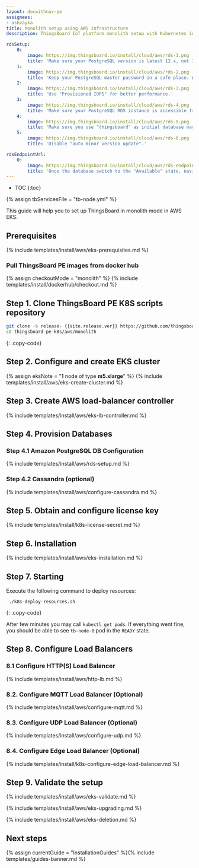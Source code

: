 ```yaml
---
layout: docwithnav-pe
assignees:
- ashvayka
title: Monolith setup using AWS infrastructure
description: ThingsBoard IoT platform monolith setup with Kubernetes in AWS EKS

rdsSetup:
    0:
        image: https://img.thingsboard.io/install/cloud/aws/rds-1.png
        title: 'Make sure your PostgreSQL version is latest 12.x, not 13.x yet.'
    1:
        image: https://img.thingsboard.io/install/cloud/aws/rds-2.png  
        title: 'Keep your PostgreSQL master password in a safe place. We will refer to it later in this guide using YOUR_RDS_PASSWORD.'
    2:
        image: https://img.thingsboard.io/install/cloud/aws/rds-3.png  
        title: 'Use "Provisioned IOPS" for better performance.'
    3:
        image: https://img.thingsboard.io/install/cloud/aws/rds-4.png  
        title: 'Make sure your PostgreSQL RDS instance is accessible from the ThingsBoard cluster; The easiest way to achieve this is to deploy the PostgreSQL RDS instance in the same VPC and use "eksctl-thingsboard-cluster-ClusterSharedNodeSecurityGroup-*" security group.'
    4:
        image: https://img.thingsboard.io/install/cloud/aws/rds-5.png  
        title: 'Make sure you use "thingsboard" as initial database name.'
    5:
        image: https://img.thingsboard.io/install/cloud/aws/rds-6.png  
        title: 'Disable "auto minor version update".'

rdsEndpointUrl:
    0:
        image: https://img.thingsboard.io/install/cloud/aws/rds-endpoint-url.png  
        title: 'Once the database switch to the "Available" state, navigate to the "Connectivity and Security" and copy the endpoint value. We will refer to it later in this guide using **YOUR_RDS_ENDPOINT_URL**.'
---
```


* TOC
{:toc}

{% assign tbServicesFile = "tb-node.yml" %}

This guide will help you to set up ThingsBoard in monolith mode in AWS EKS. 

## Prerequisites

{% include templates/install/aws/eks-prerequisites.md %}

### Pull ThingsBoard PE images from docker hub

{% assign checkoutMode = "monolith" %}
{% include templates/install/dockerhub/checkout.md %}

## Step 1. Clone ThingsBoard PE K8S scripts repository

```bash
git clone -b release- {{site.release.ver}} https://github.com/thingsboard/thingsboard-pe-k8s.git --depth 1
cd thingsboard-pe-k8s/aws/monolith
```
{: .copy-code}

## Step 2. Configure and create EKS cluster

{% assign eksNote = "**1** node of type **m5.xlarge**" %}
{% include templates/install/aws/eks-create-cluster.md %}

## Step 3. Create AWS load-balancer controller

{% include templates/install/aws/eks-lb-controller.md %}

## Step 4. Provision Databases

### Step 4.1 Amazon PostgreSQL DB Configuration

{% include templates/install/aws/rds-setup.md %}

### Step 4.2 Cassandra (optional)

{% include templates/install/aws/configure-cassandra.md %}

## Step 5. Obtain and configure license key

{% include templates/install/k8s-license-secret.md %}

## Step 6. Installation

{% include templates/install/aws/eks-installation.md %}

## Step 7. Starting

Execute the following command to deploy resources:

```
 ./k8s-deploy-resources.sh
```
{: .copy-code}

After few minutes you may call `kubectl get pods`. If everything went fine, you should be able to
see `tb-node-0` pod in the `READY` state.

## Step 8. Configure Load Balancers

### 8.1 Configure HTTP(S) Load Balancer

{% include templates/install/aws/http-lb.md %}

### 8.2. Configure MQTT Load Balancer (Optional)

{% include templates/install/aws/configure-mqtt.md %}

### 8.3. Configure UDP Load Balancer (Optional)

{% include templates/install/aws/configure-udp.md %}

### 8.4. Configure Edge Load Balancer (Optional)

{% include templates/install/k8s-configure-edge-load-balancer.md %}

## Step 9. Validate the setup

{% include templates/install/aws/eks-validate.md %}

{% include templates/install/aws/eks-upgrading.md %}

{% include templates/install/aws/eks-deletion.md %}

## Next steps

{% assign currentGuide = "InstallationGuides" %}{% include templates/guides-banner.md %}
